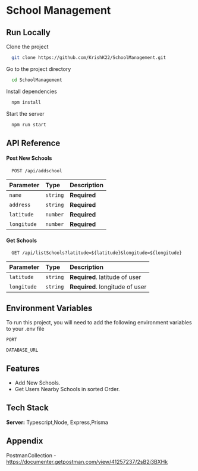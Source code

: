 
# School Management

## Run Locally

Clone the project

```bash
  git clone https://github.com/KrishK22/SchoolManagement.git
```

Go to the project directory

```bash
  cd SchoolManagement
```

Install dependencies

```bash
  npm install
```

Start the server

```bash
  npm run start
```

## API Reference

#### Post New Schools

```http
  POST /api/addschool
```

| Parameter | Type     | Description                |
| :-------- | :------- | :------------------------- |
| ` name  ` | `string` | **Required**|
| `address `| `string` | **Required**|
| `latitude `| `number` | **Required**|
| `longitude `| `number` | **Required**|

#### Get Schools

```http
  GET /api/listSchools?latitude=${latitude}&longitude=${longitude}
```

| Parameter | Type     | Description                       |
| :-------- | :------- | :-------------------------------- |
| `latitude`      | `string` | **Required**. latitude of user |
| `longitude `| `string` | **Required**. longitude of user|


## Environment Variables

To run this project, you will need to add the following environment variables to your .env file

`PORT`

`DATABASE_URL`

## Features

- Add New Schools.
- Get Users Nearby Schools in sorted Order.

## Tech Stack

**Server:** Typescript,Node, Express,Prisma


## Appendix

PostmanCollection -https://documenter.getpostman.com/view/41257237/2sB2j3BXHk





